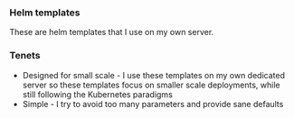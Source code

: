 ### Helm templates

These are helm templates that I use on my own server.

### Tenets
* Designed for small scale - I use these templates on my own dedicated server so these templates focus on smaller scale deployments, while still following the Kubernetes paradigms
* Simple - I try to avoid too many parameters and provide sane defaults
